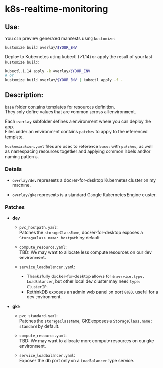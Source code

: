 # k8s-realtime-monitoring

## Use:
You can preview generated manifests using `kustomize`:
```bash
kustomize build overlay/$YOUR_ENV
```  

Deploy to Kubernetes using kubectl (>1.14) or apply the result of your last `kustomize build`:
```bash
kubectl.1.14 apply -k overlay/$YOUR_ENV
# or
kustomize build overlay/$YOUR_ENV | kubectl apply -f -
```


## Description:
`base` folder contains templates for resources definition.  
They only define values that are common across all environment.  

Each `overlay` subfolder defines a environment where you can deploy the app.  
Files under an environment contains `patches` to apply to the referenced template.  

`kustomization.yaml` files are used to reference `bases` with `patches`, as well as namespacing resources together and applying common labels and/or naming patterns.  


### Details
- `overlay/dev` represents a docker-for-desktop Kubernetes cluster on my machine.  

- `overlay/gke` represents is a standard Google Kubernetes Engine cluster.


### Patches
- __dev__
    - `pvc_hostpath.yaml`:  
    Patches the `storageClassName`, docker-for-desktop exposes a `StorageClass.name: hostpath` by default.  
    
    - `compute_resource.yaml`:  
    TBD: We may want to allocate less compute resources on our dev environment.

    - `service_loadbalancer.yaml`:  
        - Thanksfully docker-for-desktop allows for a `service.type: LoadBalancer`, but other local dev cluster may need `type: ClusterIP`.  
        - RethinkDB exposes an admin web panel on port `8080`, useful for a dev environment.


- __gke__
    - `pvc_standard.yaml`:  
    Patches the `storageClassName`, GKE exposes a `StorageClass.name: standard` by default.  

    - `compute_resource.yaml`:  
    TBD: We may want to allocate more compute resources on our gke environment.

    - `service_loadbalancer.yaml`:  
    Exposes the db port only on a `LoadBalancer` type service.